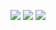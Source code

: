 <img
src="https://www.animatedimages.org/data/media/562/animated-line-image-0221.gif">
</picture>
<img src="https://i.ibb.co/x2rQ8fQ/tumblr-70982f14b110dc855c6f02f3ba85dc81-0bbbb8aa-1280.png">
</picture>
<img
src="https://www.animatedimages.org/data/media/562/animated-line-image-0336.gif">
</picture>
